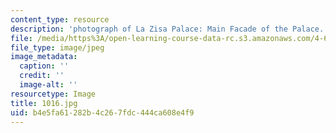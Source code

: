 ```yaml
---
content_type: resource
description: 'photograph of La Zisa Palace: Main Facade of the Palace.'
file: /media/https%3A/open-learning-course-data-rc.s3.amazonaws.com/4-615-the-architecture-of-cairo-spring-2002/b4e5fa61282b4c267fdc444ca608e4f9_1016.jpg
file_type: image/jpeg
image_metadata:
  caption: ''
  credit: ''
  image-alt: ''
resourcetype: Image
title: 1016.jpg
uid: b4e5fa61-282b-4c26-7fdc-444ca608e4f9
---
```

